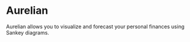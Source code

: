 # Aurelian
Aurelian allows you to visualize and forecast your personal finances using Sankey diagrams.


